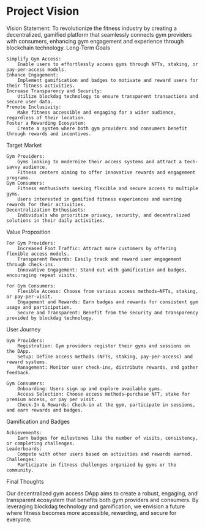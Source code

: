 # Project Vision

Vision Statement: To revolutionize the fitness industry by creating a decentralized, gamified platform that seamlessly connects gym providers with consumers, enhancing gym engagement and experience through blockchain technology.
Long-Term Goals

    Simplify Gym Access:
        Enable users to effortlessly access gyms through NFTs, staking, or pay-per-access models.
    Enhance Engagement:
        Implement gamification and badges to motivate and reward users for their fitness activities.
    Increase Transparency and Security:
        Utilize blockdag technology to ensure transparent transactions and secure user data.
    Promote Inclusivity:
        Make fitness accessible and engaging for a wider audience, regardless of their location.
    Foster a Rewarding Ecosystem:
        Create a system where both gym providers and consumers benefit through rewards and incentives.

Target Market

    Gym Providers:
        Gyms looking to modernize their access systems and attract a tech-savvy audience.
        Fitness centers aiming to offer innovative rewards and engagement programs.
    Gym Consumers:
        Fitness enthusiasts seeking flexible and secure access to multiple gyms.
        Users interested in gamified fitness experiences and earning rewards for their activities.
    Decentralization Enthusiasts:
        Individuals who prioritize privacy, security, and decentralized solutions in their daily activities.

Value Proposition

    For Gym Providers:
        Increased Foot Traffic: Attract more customers by offering flexible access models.
        Transparent Rewards: Easily track and reward user engagement through check-ins.
        Innovative Engagement: Stand out with gamification and badges, encouraging repeat visits.

    For Gym Consumers:
        Flexible Access: Choose from various access methods—NFTs, staking, or pay-per-visit.
        Engagement and Rewards: Earn badges and rewards for consistent gym usage and participation.
        Secure and Transparent: Benefit from the security and transparency provided by blockdag technology.

User Journey

    Gym Providers:
        Registration: Gym providers register their gyms and sessions on the DApp.
        Setup: Define access methods (NFTs, staking, pay-per-access) and reward systems.
        Management: Monitor user check-ins, distribute rewards, and gather feedback.

    Gym Consumers:
        Onboarding: Users sign up and explore available gyms.
        Access Selection: Choose access methods—purchase NFT, stake for premium access, or pay per visit.
        Check-In & Rewards: Check-in at the gym, participate in sessions, and earn rewards and badges.

Gamification and Badges

    Achievements:
        Earn badges for milestones like the number of visits, consistency, or completing challenges.
    Leaderboards:
        Compete with other users based on activities and rewards earned.
    Challenges:
        Participate in fitness challenges organized by gyms or the community.

Final Thoughts

Our decentralized gym access DApp aims to create a robust, engaging, and transparent ecosystem that benefits both gym providers and consumers. By leveraging blockdag technology and gamification, we envision a future where fitness becomes more accessible, rewarding, and secure for everyone.

